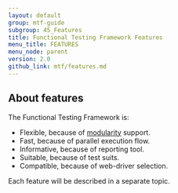 ```yaml
---
layout: default
group: mtf-guide
subgroup: 45_Features
title: Functional Testing Framework Features
menu_title: FEATURES
menu_node: parent
version: 2.0
github_link: mtf/features.md
---
```


## About features

The Functional Testing Framework is:

- Flexible, because of [modularity] support.
- Fast, because of parallel execution flow.
- Informative, because of reporting tool.
- Suitable, because of test suits.
- Compatible, because of web-driver selection.

Each feature will be described in a separate topic.

<!-- LINK DEFINITIONS -->

[modularity]: {{page.baseurl}}mtf/features/modularity.html
